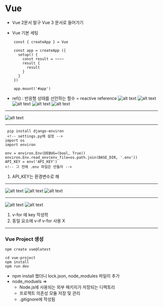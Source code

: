 # Vue
- Vue 2문서 말구 Vue 3 문서로 들어가기


- Vue 기본 세팅
```
    const { createApp } = Vue

    const app = createApp ({
      setup() {
        const result = ~~~~
        result {
          result
        }
      }
    })

    app.mount('#app')
```

-  ref() : 반응형 상태를 선언하는 함수
  = reactive reference
![alt text](image-4.png)
![alt text](image-3.png)
![alt text](image-2.png)
![alt text](image-1.png)
![alt text](image.png)

***

![alt text](image-5.png)

***

```
 pip install django-environ
 <!-- settings.py에 설정 -->
import os
import environ

env = environ.Env(DEBUG=(bool, True))
environ.Env.read_env(env_file=os.path.join(BASE_DIR, '.env'))
API_KEY = env('API_KEY')
<!-- 그 전에 .env 파일은 만들자 -->
```
 1. API_KEY는 환경변수로 해

***

![alt text](image-6.png)
![alt text](image-7.png)
![alt text](image-8.png)

***

![alt text](image-9.png)
![alt text](image-10.png)
1. v-for 에 key 작성학
2. 동일 요소에 v-if v-for 사용 X


***
### Vue Project 생성
```
npm create vue@latest

cd vue-project
npm install
npm run dev
```
- npm install 했더니 lock.json, node_modules 파일이 추가
- node_moduels => 
  - Node.js에 사용되는 외부 패키지가 저장되는 디렉토리
  - 프로젝트 의존성 모듈 저장 및 관리
  - .gitignore에 작성됨